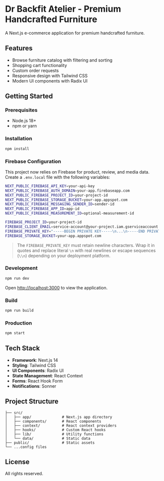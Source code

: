 # Dr Backfit Atelier - Premium Handcrafted Furniture

A Next.js e-commerce application for premium handcrafted furniture.

## Features

- Browse furniture catalog with filtering and sorting
- Shopping cart functionality
- Custom order requests
- Responsive design with Tailwind CSS
- Modern UI components with Radix UI

## Getting Started

### Prerequisites

- Node.js 18+ 
- npm or yarn

### Installation

```bash
npm install
```

### Firebase Configuration

This project now relies on Firebase for product, review, and media data. Create a `.env.local` file with the following variables:

```bash
NEXT_PUBLIC_FIREBASE_API_KEY=your-api-key
NEXT_PUBLIC_FIREBASE_AUTH_DOMAIN=your-app.firebaseapp.com
NEXT_PUBLIC_FIREBASE_PROJECT_ID=your-project-id
NEXT_PUBLIC_FIREBASE_STORAGE_BUCKET=your-app.appspot.com
NEXT_PUBLIC_FIREBASE_MESSAGING_SENDER_ID=sender-id
NEXT_PUBLIC_FIREBASE_APP_ID=app-id
NEXT_PUBLIC_FIREBASE_MEASUREMENT_ID=optional-measurement-id

FIREBASE_PROJECT_ID=your-project-id
FIREBASE_CLIENT_EMAIL=service-account@your-project.iam.gserviceaccount.com
FIREBASE_PRIVATE_KEY="-----BEGIN PRIVATE KEY-----\n...\n-----END PRIVATE KEY-----\n"
FIREBASE_STORAGE_BUCKET=your-app.appspot.com
```

> The `FIREBASE_PRIVATE_KEY` must retain newline characters. Wrap it in quotes and replace literal `\n` with real newlines or escape sequences (`\\n`) depending on your deployment platform.

### Development

```bash
npm run dev
```

Open [http://localhost:3000](http://localhost:3000) to view the application.

### Build

```bash
npm run build
```

### Production

```bash
npm start
```

## Tech Stack

- **Framework**: Next.js 14
- **Styling**: Tailwind CSS
- **UI Components**: Radix UI
- **State Management**: React Context
- **Forms**: React Hook Form
- **Notifications**: Sonner

## Project Structure

```
├── src/
│   ├── app/              # Next.js app directory
│   ├── components/       # React components
│   ├── context/          # React context providers
│   ├── hooks/            # Custom React hooks
│   ├── lib/              # Utility functions
│   └── data/             # Static data
├── public/               # Static assets
└── ...config files
```

## License

All rights reserved.
